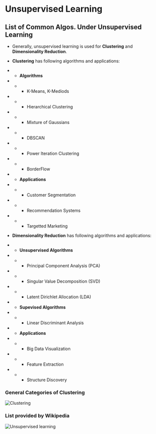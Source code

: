 # Unsupervised Learning 

## List of Common Algos. Under Unsupervised Learning

* Generally, unsupervised learning is used for **Clustering** and **Dimensionality Reduction**. 
* **Clustering** has following algorithms and applications:
* * **Algorithms**
* * * K-Means, K-Mediods
* * * Hierarchical Clustering
* * * Mixture of Gaussians
* * * DBSCAN
* * * Power Iteration Clustering
* * * BorderFlow
* * **Applications**
* * * Customer Segmentation 
* * * Recommendation Systems
* * * Targetted Marketing

* **Dimensionality Reduction** has following algorithms and applications:
* * **Unsupervised Algorithms**
* * * Principal Component Analysis (PCA)
* * * Singular Value Decomposition (SVD)
* * * Latent Dirichlet Allocation (LDA)
* * **Supevised Algorithms**
* * * Linear Discriminant Analysis
* * **Applications**
* * * Big Data Visualization
* * * Feature Extraction
* * * Structure Discovery

### General Categories of Clustering

![Clustering](https://github.com/rameshjesswani/machine-learning-study/blob/master/Clustering.jpg)



### List provided by Wikipedia

![Unsupervised learning](https://github.com/rameshjesswani/machine-learning-study/blob/master/unsupervised-learning/unsupervisedAlgos.png)
